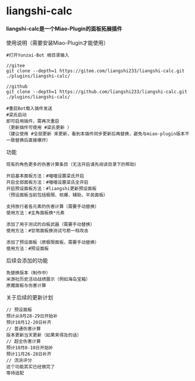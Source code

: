 # liangshi-calc

#### liangshi-calc是一个Miao-Plugin的面板拓展插件
使用说明（需要安装Miao-Plugin才能使用）
~~~~~~~~~~
#打开Yunzai-Bot 根目录输入

//gitee
git clone --depth=1 https://gitee.com/liangshi233/liangshi-calc.git ./plugins/liangshi-calc/

//github
git clone --depth=1 https://github.com/liangshi233/liangshi-calc.git ./plugins/liangshi-calc/

#重启Bot载入插件发送
#梁氏启动
即可启用插件，需再次重启
（更新插件可使用 #梁氏更新 ）
（建议使用 #全部更新 来更新，看到本插件同步更新后再替换，避免与miao-plugin版本不一致替换后直接爆炸）

~~~~~~~~~~
功能
~~~~~~~~~~
现有的角色更多的伤害计算条目（无法开启请先阅读目录下的帮助）

开启基本面板方法：#喵喵设置梁氏开启
开启全部面板方法：#喵喵设置梁氏全开启
开启预设面板方法：#liangshi更新预设面板
（预设面板当前包括极限、核爆、辅助、平民面板）

支持旅行者各元素的伤害计算（需要手动替换）
使用方法：#主角面板换*元素

添加了用于测试的白板武器（需要手动替换）
使用方法：#甘雨面板换测试弓箭一档攻击

添加了预设面板（原极限面板，需要手动替换）
使用方法：#预设面板
~~~~~~~~~~
后续会添加的功能
~~~~~~~~~~
免替换版本（制作中）
米游社历史活动战绩展示（例如海岛宝箱）
原魔面板与伤害计算
~~~~~~~~~~
关于后续的更新计划
~~~~~~~~~~
// 预设面板
预计从9月28-29日开始补
预计10月12-20日补齐
// 普通伤害计算
版本更新当天更新（如果来得及的话）
// 超全伤害计算
预计10月8-10日开始补
预计11月26-28日补齐
// 流派评分
这个功能其实已经做完了
等待适配
~~~~~~~~~~